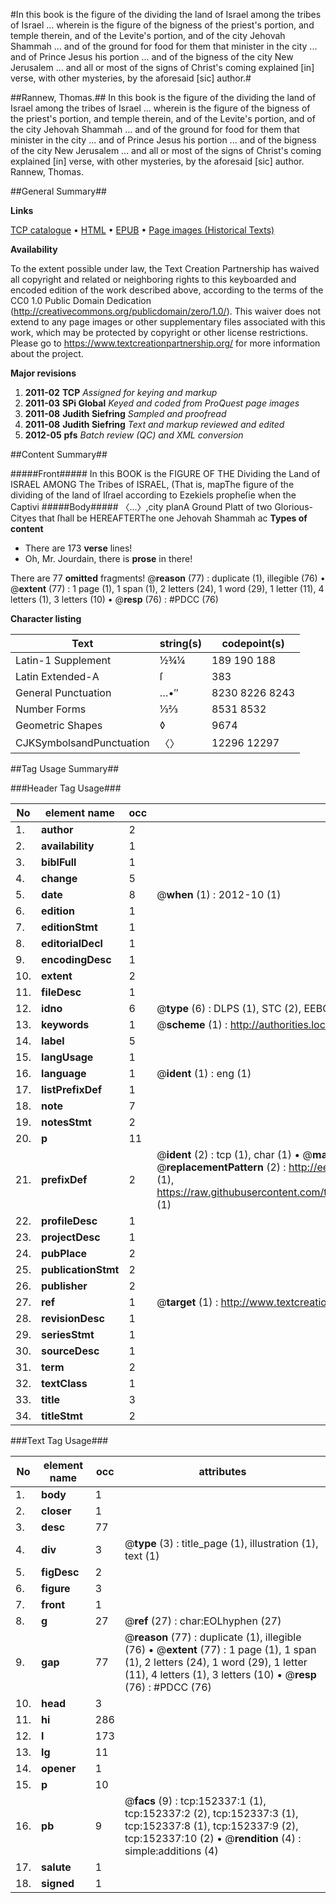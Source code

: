#In this book is the figure of the dividing the land of Israel among the tribes of Israel ... wherein is the figure of the bigness of the priest's portion, and temple therein, and of the Levite's portion, and of the city Jehovah Shammah ... and of the ground for food for them that minister in the city ... and of Prince Jesus his portion ... and of the bigness of the city New Jerusalem ... and all or most of the signs of Christ's coming explained [in] verse, with other mysteries, by the aforesaid [sic] author.#

##Rannew, Thomas.##
In this book is the figure of the dividing the land of Israel among the tribes of Israel ... wherein is the figure of the bigness of the priest's portion, and temple therein, and of the Levite's portion, and of the city Jehovah Shammah ... and of the ground for food for them that minister in the city ... and of Prince Jesus his portion ... and of the bigness of the city New Jerusalem ... and all or most of the signs of Christ's coming explained [in] verse, with other mysteries, by the aforesaid [sic] author.
Rannew, Thomas.

##General Summary##

**Links**

[TCP catalogue](http://www.ota.ox.ac.uk/tcp/)  • 
[HTML](http://tei.it.ox.ac.uk/tcp/Texts-HTML/free/A92/A92160.html)  • 
[EPUB](http://tei.it.ox.ac.uk/tcp/Texts-EPUB/free/A92/A92160.epub) • 
[Page images (Historical Texts)](https://historicaltexts.jisc.ac.uk/eebo-38875705e)

**Availability**

To the extent possible under law, the Text Creation Partnership has waived all copyright and related or neighboring rights to this keyboarded and encoded edition of the work described above, according to the terms of the CC0 1.0 Public Domain Dedication (http://creativecommons.org/publicdomain/zero/1.0/). This waiver does not extend to any page images or other supplementary files associated with this work, which may be protected by copyright or other license restrictions. Please go to https://www.textcreationpartnership.org/ for more information about the project.

**Major revisions**

1. __2011-02__ __TCP__ *Assigned for keying and markup*
1. __2011-03__ __SPi Global__ *Keyed and coded from ProQuest page images*
1. __2011-08__ __Judith Siefring__ *Sampled and proofread*
1. __2011-08__ __Judith Siefring__ *Text and markup reviewed and edited*
1. __2012-05__ __pfs__ *Batch review (QC) and XML conversion*

##Content Summary##

#####Front#####
In this BOOK is the FIGURE OF THE Dividing the Land of ISRAEL AMONG The Tribes of ISRAEL, (That is, mapThe figure of the dividing of the land of Iſrael according to Ezekiels propheſie when the Captivi
#####Body#####
〈…〉,city planA Ground Platt of two Glorious-Cityes that ſhall be HEREAFTERThe one Jehovah Shammah ac
**Types of content**

  * There are 173 **verse** lines!
  * Oh, Mr. Jourdain, there is **prose** in there!

There are 77 **omitted** fragments! 
 @__reason__ (77) : duplicate (1), illegible (76)  •  @__extent__ (77) : 1 page (1), 1 span (1), 2 letters (24), 1 word (29), 1 letter (11), 4 letters (1), 3 letters (10)  •  @__resp__ (76) : #PDCC (76)

**Character listing**


|Text|string(s)|codepoint(s)|
|---|---|---|
|Latin-1 Supplement|½¾¼|189 190 188|
|Latin Extended-A|ſ|383|
|General Punctuation|…•″|8230 8226 8243|
|Number Forms|⅓⅔|8531 8532|
|Geometric Shapes|◊|9674|
|CJKSymbolsandPunctuation|〈〉|12296 12297|

##Tag Usage Summary##

###Header Tag Usage###

|No|element name|occ|attributes|
|---|---|---|---|
|1.|__author__|2||
|2.|__availability__|1||
|3.|__biblFull__|1||
|4.|__change__|5||
|5.|__date__|8| @__when__ (1) : 2012-10 (1)|
|6.|__edition__|1||
|7.|__editionStmt__|1||
|8.|__editorialDecl__|1||
|9.|__encodingDesc__|1||
|10.|__extent__|2||
|11.|__fileDesc__|1||
|12.|__idno__|6| @__type__ (6) : DLPS (1), STC (2), EEBO-CITATION (1), OCLC (1), VID (1)|
|13.|__keywords__|1| @__scheme__ (1) : http://authorities.loc.gov/ (1)|
|14.|__label__|5||
|15.|__langUsage__|1||
|16.|__language__|1| @__ident__ (1) : eng (1)|
|17.|__listPrefixDef__|1||
|18.|__note__|7||
|19.|__notesStmt__|2||
|20.|__p__|11||
|21.|__prefixDef__|2| @__ident__ (2) : tcp (1), char (1)  •  @__matchPattern__ (2) : ([0-9\-]+):([0-9IVX]+) (1), (.+) (1)  •  @__replacementPattern__ (2) : http://eebo.chadwyck.com/downloadtiff?vid=$1&page=$2 (1), https://raw.githubusercontent.com/textcreationpartnership/Texts/master/tcpchars.xml#$1 (1)|
|22.|__profileDesc__|1||
|23.|__projectDesc__|1||
|24.|__pubPlace__|2||
|25.|__publicationStmt__|2||
|26.|__publisher__|2||
|27.|__ref__|1| @__target__ (1) : http://www.textcreationpartnership.org/docs/. (1)|
|28.|__revisionDesc__|1||
|29.|__seriesStmt__|1||
|30.|__sourceDesc__|1||
|31.|__term__|2||
|32.|__textClass__|1||
|33.|__title__|3||
|34.|__titleStmt__|2||


###Text Tag Usage###

|No|element name|occ|attributes|
|---|---|---|---|
|1.|__body__|1||
|2.|__closer__|1||
|3.|__desc__|77||
|4.|__div__|3| @__type__ (3) : title_page (1), illustration (1), text (1)|
|5.|__figDesc__|2||
|6.|__figure__|3||
|7.|__front__|1||
|8.|__g__|27| @__ref__ (27) : char:EOLhyphen (27)|
|9.|__gap__|77| @__reason__ (77) : duplicate (1), illegible (76)  •  @__extent__ (77) : 1 page (1), 1 span (1), 2 letters (24), 1 word (29), 1 letter (11), 4 letters (1), 3 letters (10)  •  @__resp__ (76) : #PDCC (76)|
|10.|__head__|3||
|11.|__hi__|286||
|12.|__l__|173||
|13.|__lg__|11||
|14.|__opener__|1||
|15.|__p__|10||
|16.|__pb__|9| @__facs__ (9) : tcp:152337:1 (1), tcp:152337:2 (2), tcp:152337:3 (1), tcp:152337:8 (1), tcp:152337:9 (2), tcp:152337:10 (2)  •  @__rendition__ (4) : simple:additions (4)|
|17.|__salute__|1||
|18.|__signed__|1||
